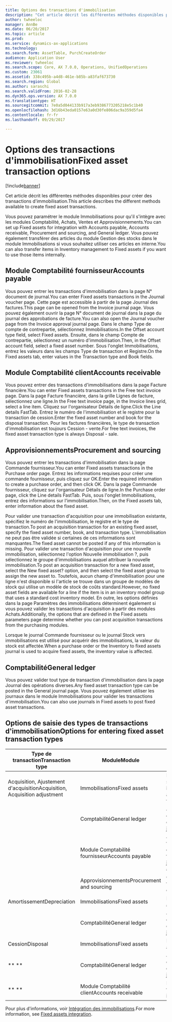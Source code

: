 ```yaml
---
title: Options des transactions d'immobilisation
description: "Cet article décrit les différentes méthodes disponibles pour créer des transactions d'immobilisation."
author: twheeloc
manager: AnnBe
ms.date: 06/20/2017
ms.topic: article
ms.prod: 
ms.service: dynamics-ax-applications
ms.technology: 
ms.search.form: AssetTable, PurchCreateOrder
audience: Application User
ms.reviewer: twheeloc
ms.search.scope: Core, AX 7.0.0, Operations, UnifiedOperations
ms.custom: 23061
ms.assetid: 338c495b-a4d8-461e-b85b-a83faf673730
ms.search.region: Global
ms.author: saraschi
ms.search.validFrom: 2016-02-28
ms.dyn365.ops.version: AX 7.0.0
ms.translationtype: HT
ms.sourcegitcommit: 7e0a5d044133b917a3eb9386773205218e5c1b40
ms.openlocfilehash: 3d16b43eda0157e63a0d30fe806dac9a359d5fa4
ms.contentlocale: fr-fr
ms.lasthandoff: 09/29/2017

---
```


# <a name="fixed-asset-transaction-options"></a><span data-ttu-id="94297-103">Options des transactions d'immobilisation</span><span class="sxs-lookup"><span data-stu-id="94297-103">Fixed asset transaction options</span></span>

[!include[banner](../includes/banner.md)]


<span data-ttu-id="94297-104">Cet article décrit les différentes méthodes disponibles pour créer des transactions d'immobilisation.</span><span class="sxs-lookup"><span data-stu-id="94297-104">This article describes the different methods available to create fixed asset transactions.</span></span>

<span data-ttu-id="94297-105">Vous pouvez paramétrer le module Immobilisations pour qu'il s'intègre avec les modules Comptabilité, Achats, Ventes et Approvisionnements.</span><span class="sxs-lookup"><span data-stu-id="94297-105">You can set up Fixed assets for integration with Accounts payable, Accounts receivable, Procurement and sourcing, and General ledger.</span></span> <span data-ttu-id="94297-106">Vous pouvez également transférer des articles du module Gestion des stocks dans le module Immobilisations si vous souhaitez utiliser ces articles en interne.</span><span class="sxs-lookup"><span data-stu-id="94297-106">You can also transfer items in Inventory management to Fixed assets if you want to use those items internally.</span></span>

## <a name="accounts-payable"></a><span data-ttu-id="94297-107">Module Comptabilité fournisseur</span><span class="sxs-lookup"><span data-stu-id="94297-107">Accounts payable</span></span>
<span data-ttu-id="94297-108">Vous pouvez entrer les transactions d'immobilisation dans la page N° document de journal.</span><span class="sxs-lookup"><span data-stu-id="94297-108">You can enter Fixed assets transactions in the Journal voucher page.</span></span> <span data-ttu-id="94297-109">Cette page est accessible à partir de la page Journal des factures.</span><span class="sxs-lookup"><span data-stu-id="94297-109">This page can be opened from the Invoice journal page.</span></span> <span data-ttu-id="94297-110">Vous pouvez également ouvrir la page N° document de journal dans la page du journal des approbations de facture.</span><span class="sxs-lookup"><span data-stu-id="94297-110">You can also open the Journal voucher page from the Invoice approval journal page.</span></span> <span data-ttu-id="94297-111">Dans le champ Type de compte de contrepartie, sélectionnez Immobilisations.</span><span class="sxs-lookup"><span data-stu-id="94297-111">In the Offset account type field, select Fixed assets.</span></span> <span data-ttu-id="94297-112">Ensuite, dans le champ Compte de contrepartie, sélectionnez un numéro d'immobilisation.</span><span class="sxs-lookup"><span data-stu-id="94297-112">Then, in the Offset account field, select a fixed asset number.</span></span> <span data-ttu-id="94297-113">Sous l'onglet Immobilisations, entrez les valeurs dans les champs Type de transaction et Registre.</span><span class="sxs-lookup"><span data-stu-id="94297-113">On the Fixed assets tab, enter values in the Transaction type and Book fields.</span></span>

## <a name="accounts-receivable"></a><span data-ttu-id="94297-114">Module Comptabilité client</span><span class="sxs-lookup"><span data-stu-id="94297-114">Accounts receivable</span></span>
<span data-ttu-id="94297-115">Vous pouvez entrer des transactions d'immobilisations dans la page Facture financière.</span><span class="sxs-lookup"><span data-stu-id="94297-115">You can enter Fixed assets transactions in the Free text invoice page.</span></span>  <span data-ttu-id="94297-116">Dans la page Facture financière, dans la grille Lignes de facture, sélectionnez une ligne.</span><span class="sxs-lookup"><span data-stu-id="94297-116">In the Free text invoice page, in the Invoice lines grid, select a line item.</span></span> <span data-ttu-id="94297-117">Cliquez sur l'organisateur Détails de ligne.</span><span class="sxs-lookup"><span data-stu-id="94297-117">Click the Line details FastTab.</span></span> <span data-ttu-id="94297-118">Entrez le numéro de l'immobilisation et le registre pour la transaction de cession.</span><span class="sxs-lookup"><span data-stu-id="94297-118">Enter the fixed asset number and book for the disposal transaction.</span></span> <span data-ttu-id="94297-119">Pour les factures financières, le type de transaction d'immobilisation est toujours Cession - vente.</span><span class="sxs-lookup"><span data-stu-id="94297-119">For free text invoices, the fixed asset transaction type is always Disposal - sale.</span></span>

## <a name="procurement-and-sourcing"></a><span data-ttu-id="94297-120">Approvisionnements</span><span class="sxs-lookup"><span data-stu-id="94297-120">Procurement and sourcing</span></span>
<span data-ttu-id="94297-121">Vous pouvez entrer les transactions d'immobilisation dans la page Commande fournisseur.</span><span class="sxs-lookup"><span data-stu-id="94297-121">You can enter Fixed assets transactions in the Purchase order page.</span></span> <span data-ttu-id="94297-122">Entrez les informations requises pour créer une commande fournisseur, puis cliquez sur OK.</span><span class="sxs-lookup"><span data-stu-id="94297-122">Enter the required information to create a purchase order, and then click OK.</span></span> <span data-ttu-id="94297-123">Dans la page Commande fournisseur, cliquez sur l'organisateur Détails de ligne.</span><span class="sxs-lookup"><span data-stu-id="94297-123">In the Purchase order page, click the Line details FastTab.</span></span> <span data-ttu-id="94297-124">Puis, sous l'onglet Immobilisations, entrez des informations sur l'immobilisation.</span><span class="sxs-lookup"><span data-stu-id="94297-124">Then, on the Fixed assets tab, enter information about the fixed asset.</span></span> 

<span data-ttu-id="94297-125">Pour valider une transaction d'acquisition pour une immobilisation existante, spécifiez le numéro de l'immobilisation, le registre et le type de transaction.</span><span class="sxs-lookup"><span data-stu-id="94297-125">To post an acquisition transaction for an existing fixed asset, specify the fixed asset number, book, and transaction type.</span></span> <span data-ttu-id="94297-126">L'immobilisation ne peut pas être validée si certaines de ces informations sont manquantes.</span><span class="sxs-lookup"><span data-stu-id="94297-126">The fixed asset cannot be posted if any of this information is missing.</span></span> <span data-ttu-id="94297-127">Pour valider une transaction d'acquisition pour une nouvelle immobilisation, sélectionnez l'option Nouvelle immobilisation ?, puis sélectionnez le groupe d'immobilisations auquel attribuer la nouvelle immobilisation.</span><span class="sxs-lookup"><span data-stu-id="94297-127">To post an acquisition transaction for a new fixed asset, select the New fixed asset? option, and then select the fixed asset group to assign the new asset to.</span></span> <span data-ttu-id="94297-128">Toutefois, aucun champ d'immobilisation pour une ligne n'est disponible si l'article se trouve dans un groupe de modèles de stock qui utilise un modèle de stock de coûts standard.</span><span class="sxs-lookup"><span data-stu-id="94297-128">However, no fixed asset fields are available for a line if the item is in an inventory model group that uses a standard cost inventory model.</span></span> <span data-ttu-id="94297-129">En outre, les options définies dans la page Paramètres des immobilisations déterminent également si vous pouvez valider les transactions d'acquisition à partir des modules Achats.</span><span class="sxs-lookup"><span data-stu-id="94297-129">Additionally, the options that are defined in the Fixed assets parameters page determine whether you can post acquisition transactions from the purchasing modules.</span></span> 

<span data-ttu-id="94297-130">Lorsque le journal Commande fournisseur ou le journal Stock vers immobilisations est utilisé pour acquérir des immobilisations, la valeur du stock est affectée.</span><span class="sxs-lookup"><span data-stu-id="94297-130">When a purchase order or the Inventory to fixed assets journal is used to acquire fixed assets, the inventory value is affected.</span></span>

## <a name="general-ledger"></a><span data-ttu-id="94297-131">Comptabilité</span><span class="sxs-lookup"><span data-stu-id="94297-131">General ledger</span></span>
<span data-ttu-id="94297-132">Vous pouvez valider tout type de transaction d'immobilisation dans la page Journal des opérations diverses.</span><span class="sxs-lookup"><span data-stu-id="94297-132">Any fixed asset transaction type can be posted in the General journal page.</span></span> <span data-ttu-id="94297-133">Vous pouvez également utiliser les journaux dans le module Immobilisations pour valider les transactions d'immobilisation.</span><span class="sxs-lookup"><span data-stu-id="94297-133">You can also use journals in Fixed assets to post fixed asset transactions.</span></span>

## <a name="options-for-entering-fixed-asset-transaction-types"></a><span data-ttu-id="94297-134">Options de saisie des types de transactions d'immobilisation</span><span class="sxs-lookup"><span data-stu-id="94297-134">Options for entering fixed asset transaction types</span></span>


| <span data-ttu-id="94297-135">Type de transaction</span><span class="sxs-lookup"><span data-stu-id="94297-135">Transaction type</span></span>                    | <span data-ttu-id="94297-136">Module</span><span class="sxs-lookup"><span data-stu-id="94297-136">Module</span></span>                   | <span data-ttu-id="94297-137">Options</span><span class="sxs-lookup"><span data-stu-id="94297-137">Options</span></span>                                   |
|-------------------------------------|--------------------------|-------------------------------------------|
| <span data-ttu-id="94297-138">Acquisition, Ajustement d'acquisition</span><span class="sxs-lookup"><span data-stu-id="94297-138">Acquisition, Acquisition adjustment</span></span> | <span data-ttu-id="94297-139">Immobilisations</span><span class="sxs-lookup"><span data-stu-id="94297-139">Fixed assets</span></span>             | <span data-ttu-id="94297-140">Immobilisations, stock vers immobilisation</span><span class="sxs-lookup"><span data-stu-id="94297-140">Fixed assets, Inventory to fixed assets</span></span>   |
|                                     | <span data-ttu-id="94297-141">Comptabilité</span><span class="sxs-lookup"><span data-stu-id="94297-141">General ledger</span></span>           | <span data-ttu-id="94297-142">Journal des opérations diverses</span><span class="sxs-lookup"><span data-stu-id="94297-142">General journal</span></span>                           |
|                                     | <span data-ttu-id="94297-143">Module Comptabilité fournisseur</span><span class="sxs-lookup"><span data-stu-id="94297-143">Accounts payable</span></span>         | <span data-ttu-id="94297-144">Journal des factures, journal d'approbation des factures</span><span class="sxs-lookup"><span data-stu-id="94297-144">Invoice journal, Invoice approval journal</span></span> |
|                                     | <span data-ttu-id="94297-145">Approvisionnements</span><span class="sxs-lookup"><span data-stu-id="94297-145">Procurement and sourcing</span></span> | <span data-ttu-id="94297-146">Commande fournisseur</span><span class="sxs-lookup"><span data-stu-id="94297-146">Purchase order</span></span>                            |
| <span data-ttu-id="94297-147">Amortissement</span><span class="sxs-lookup"><span data-stu-id="94297-147">Depreciation</span></span>                        | <span data-ttu-id="94297-148">Immobilisations</span><span class="sxs-lookup"><span data-stu-id="94297-148">Fixed assets</span></span>             | <span data-ttu-id="94297-149">Immobilisations</span><span class="sxs-lookup"><span data-stu-id="94297-149">Fixed assets</span></span>                              |
|                                     | <span data-ttu-id="94297-150">Comptabilité</span><span class="sxs-lookup"><span data-stu-id="94297-150">General ledger</span></span>           | <span data-ttu-id="94297-151">Journal des opérations diverses</span><span class="sxs-lookup"><span data-stu-id="94297-151">General journal</span></span>                           |
| <span data-ttu-id="94297-152">Cession</span><span class="sxs-lookup"><span data-stu-id="94297-152">Disposal</span></span>                            | <span data-ttu-id="94297-153">Immobilisations</span><span class="sxs-lookup"><span data-stu-id="94297-153">Fixed assets</span></span>             | <span data-ttu-id="94297-154">Immobilisations</span><span class="sxs-lookup"><span data-stu-id="94297-154">Fixed assets</span></span>                              |
| <span data-ttu-id="94297-155">** **</span><span class="sxs-lookup"><span data-stu-id="94297-155">** **</span></span>                               | <span data-ttu-id="94297-156">Comptabilité</span><span class="sxs-lookup"><span data-stu-id="94297-156">General ledger</span></span>           | <span data-ttu-id="94297-157">Journal des opérations diverses</span><span class="sxs-lookup"><span data-stu-id="94297-157">General journal</span></span>                           |
| <span data-ttu-id="94297-158">** **</span><span class="sxs-lookup"><span data-stu-id="94297-158">** **</span></span>                               | <span data-ttu-id="94297-159">Module Comptabilité client</span><span class="sxs-lookup"><span data-stu-id="94297-159">Accounts receivable</span></span>      | <span data-ttu-id="94297-160">Facture financière</span><span class="sxs-lookup"><span data-stu-id="94297-160">Free text invoice</span></span>                         |



<span data-ttu-id="94297-161">Pour plus d'informations, voir [Intégration des immobilisations](fixed-asset-integration.md).</span><span class="sxs-lookup"><span data-stu-id="94297-161">For more information, see [Fixed assets integration](fixed-asset-integration.md).</span></span>




